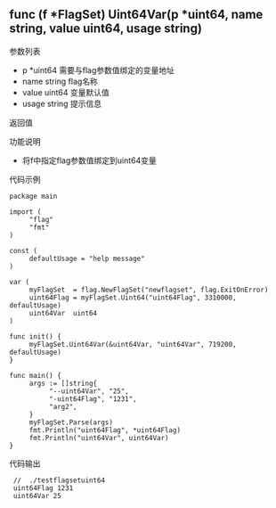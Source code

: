 ## func (f *FlagSet) Uint64Var(p *uint64, name string, value uint64, usage string)

参数列表
- p *uint64 需要与flag参数值绑定的变量地址
- name string  flag名称
- value uint64 变量默认值
- usage string 提示信息

返回值

功能说明
- 将f中指定flag参数值绑定到uint64变量

代码示例
       
    package main
   
    import (
         "flag"
         "fmt"
    )
   
    const (
         defaultUsage = "help message"
    )
   
    var (
         myFlagSet  = flag.NewFlagSet("newflagset", flag.ExitOnError)
         uint64Flag = myFlagSet.Uint64("uint64Flag", 3310000, defaultUsage)
         uint64Var  uint64
    )
   
    func init() {
         myFlagSet.Uint64Var(&uint64Var, "uint64Var", 719200, defaultUsage)
    }
   
    func main() {
         args := []string{
              "--uint64Var", "25",
              "-uint64Flag", "1231",
              "arg2",
         }
         myFlagSet.Parse(args)
         fmt.Println("uint64Flag", *uint64Flag)
         fmt.Println("uint64Var", uint64Var)
    }


代码输出
           
     //  ./testflagsetuint64
     uint64Flag 1231
     uint64Var 25